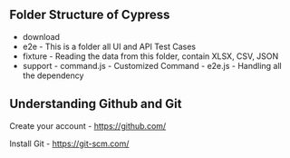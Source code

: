 Folder Structure of Cypress
---------------------------

- download
- e2e - This is a folder all UI and API Test Cases
- fixture - Reading the data from this folder, contain XLSX, CSV, JSON
- support - command.js - Customized Command
          - e2e.js - Handling all the dependency

Understanding Github and Git
----------------------------

Create your account - https://github.com/

Install Git - https://git-scm.com/

